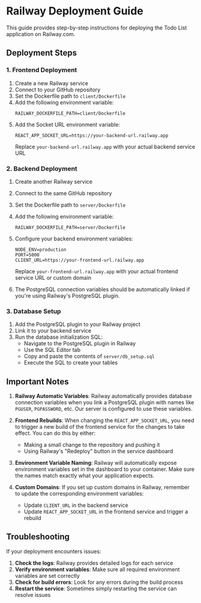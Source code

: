 # Railway Deployment Guide

This guide provides step-by-step instructions for deploying the Todo List application on Railway.com.

## Deployment Steps

### 1. Frontend Deployment

1. Create a new Railway service
2. Connect to your GitHub repository
3. Set the Dockerfile path to `client/Dockerfile`
4. Add the following environment variable:
   ```
   RAILWAY_DOCKERFILE_PATH=client/Dockerfile
   ```
5. Add the Socket URL environment variable:
   ```
   REACT_APP_SOCKET_URL=https://your-backend-url.railway.app
   ```
   Replace `your-backend-url.railway.app` with your actual backend service URL

### 2. Backend Deployment

1. Create another Railway service
2. Connect to the same GitHub repository 
3. Set the Dockerfile path to `server/Dockerfile`
4. Add the following environment variable:
   ```
   RAILWAY_DOCKERFILE_PATH=server/Dockerfile
   ```
5. Configure your backend environment variables:
   ```
   NODE_ENV=production
   PORT=5000
   CLIENT_URL=https://your-frontend-url.railway.app
   ```
   Replace `your-frontend-url.railway.app` with your actual frontend service URL or custom domain
   
6. The PostgreSQL connection variables should be automatically linked if you're using Railway's PostgreSQL plugin.

### 3. Database Setup

1. Add the PostgreSQL plugin to your Railway project
2. Link it to your backend service
3. Run the database initialization SQL:
   - Navigate to the PostgreSQL plugin in Railway
   - Use the SQL Editor tab
   - Copy and paste the contents of `server/db_setup.sql`
   - Execute the SQL to create your tables

## Important Notes

1. **Railway Automatic Variables**: Railway automatically provides database connection variables when you link a PostgreSQL plugin with names like `PGUSER`, `PGPASSWORD`, etc. Our server is configured to use these variables.

2. **Frontend Rebuilds**: When changing the `REACT_APP_SOCKET_URL`, you need to trigger a new build of the frontend service for the changes to take effect. You can do this by either:
   - Making a small change to the repository and pushing it
   - Using Railway's "Redeploy" button in the service dashboard

3. **Environment Variable Naming**: Railway will automatically expose environment variables set in the dashboard to your container. Make sure the names match exactly what your application expects.

4. **Custom Domains**: If you set up custom domains in Railway, remember to update the corresponding environment variables:
   - Update `CLIENT_URL` in the backend service
   - Update `REACT_APP_SOCKET_URL` in the frontend service and trigger a rebuild

## Troubleshooting

If your deployment encounters issues:

1. **Check the logs**: Railway provides detailed logs for each service
2. **Verify environment variables**: Make sure all required environment variables are set correctly
3. **Check for build errors**: Look for any errors during the build process
4. **Restart the service**: Sometimes simply restarting the service can resolve issues
